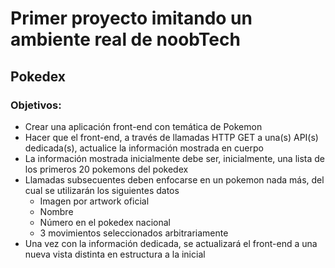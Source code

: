 # Primer proyecto imitando un ambiente real de noobTech

## Pokedex

### Objetivos:

- Crear una aplicación front-end con temática de Pokemon
- Hacer que el front-end, a través de llamadas HTTP GET a una(s) API(s) dedicada(s), actualice la información mostrada en cuerpo
- La información mostrada inicialmente debe ser, inicialmente, una lista de los primeros 20 pokemons del pokedex
- Llamadas subsecuentes deben enfocarse en un pokemon nada más, del cual se utilizarán los siguientes datos
     - Imagen por artwork oficial
     - Nombre
     - Número en el pokedex nacional
     - 3 movimientos seleccionados arbitrariamente
- Una vez con la información dedicada, se actualizará el front-end a una nueva vista distinta en estructura a la inicial


